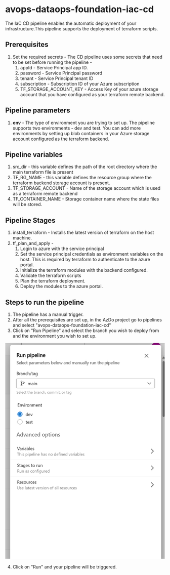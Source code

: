 # avops-dataops-foundation-iac-cd

The IaC CD pipeline enables the automatic deployment of your infrastructure.This pipeline supports the deployment of terraform scripts. 

## Prerequisites 

1. Set the required secrets - The CD pipeline uses some secrets that need to be set before running the pipeline - 
    1. appId - Service Principal app ID.
    1. password - Service Principal password
    1. tenant - Service Principal tenant ID
    1. subscription - Subscription ID of your Azure subscription
    1. TF_STORAGE_ACCOUNT_KEY - Access Key of your azure storage account that you have configured as your terraform remote backend. 

## Pipeline parameters 

1. **env** - The type of environment you are trying to set up. The pipeline supports two environments - dev and test. You can add more environments by setting up blob containers in your Azure storage account configured as the terraform backend. 

## Pipeline variables 

1. src_dir - this variable defines the path of the root directory where the main terraform file is present
2. TF_RG_NAME - this variable defines the resource group where the terraform backend storage account is present.
3. TF_STORAGE_ACCOUNT - Name of the storage account which is used as a terraform remote backend
4. TF_CONTAINER_NAME - Storage container name where the state files will be stored.

## Pipeline Stages 

1. install_terraform - Installs the latest version of terraform on the host machine. 
2. tf_plan_and_apply - 
    1. Login to azure with the service principal
    1. Set the service principal credentials as environment variables on the host. This is required by terraform to authenticate to the azure portal.
    1. Initialize the terraform modules with the backend configured. 
    1. Validate the terraform scripts
    1. Plan the terraform deployment.
    1. Deploy the modules to the azure portal. 

## Steps to run the pipeline

1. The pipeline has a manual trigger.
2. After all the prerequisites are set up, in the AzDo project go to pipelines and select "avops-dataops-foundation-iac-cd"
3. Click on "Run Pipeline" and select the branch you wish to deploy from and the environment you wish to set up.

![infra-cd](./images/infra-cd.png)

4. Click on "Run" and your pipeline will be triggered. 

